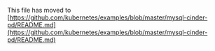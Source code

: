 This file has moved to [https://github.com/kubernetes/examples/blob/master/mysql-cinder-pd/README.md](https://github.com/kubernetes/examples/blob/master/mysql-cinder-pd/README.md)

